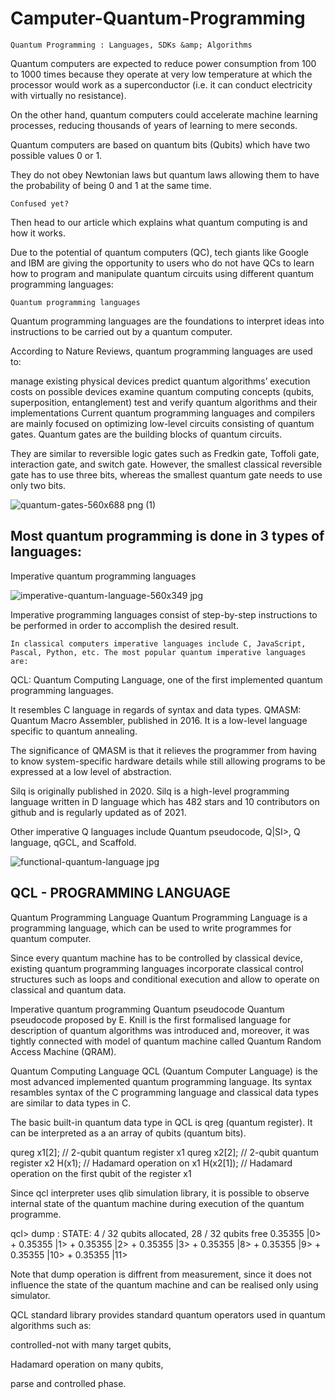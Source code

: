 # Camputer-Quantum-Programming

``Quantum Programming : Languages, SDKs &amp; Algorithms``

Quantum computers are expected to reduce power consumption from 100 to 1000 times because they operate at very low temperature at which the processor would work as a superconductor (i.e. it can conduct electricity with virtually no resistance).

On the other hand, quantum computers could accelerate machine learning processes, reducing thousands of years of learning to mere seconds. 

Quantum computers are based on quantum bits (Qubits) which have two possible values 0 or 1. 

They do not obey Newtonian laws but quantum laws allowing them to have the probability of being 0 and 1 at the same time. 

``Confused yet? ``

Then head to our article which explains what quantum computing is and how it works.

Due to the potential of quantum computers (QC), tech giants like Google and IBM are giving the opportunity to users who do not have QCs to learn how to program and manipulate quantum circuits using different quantum programming languages:

```Quantum programming languages```

Quantum programming languages are the foundations to interpret ideas into instructions to be carried out by a quantum computer. 

According to Nature Reviews, quantum programming languages are used to:

manage existing physical devices
predict quantum algorithms’ execution costs on possible devices
examine quantum computing concepts (qubits, superposition, entanglement)
test and verify quantum algorithms and their implementations
Current quantum programming languages and compilers are mainly focused on optimizing low-level circuits consisting of quantum gates. Quantum gates are the building blocks of quantum circuits. 

They are similar to reversible logic gates such as Fredkin gate, Toffoli gate, interaction gate, and switch gate. However, the smallest classical reversible gate has to use three bits, whereas the smallest quantum gate needs to use only two bits.

![quantum-gates-560x688 png (1)](https://user-images.githubusercontent.com/13979489/173781370-913b9704-11ba-494b-a0f3-9a7f9c34adee.png)



## Most quantum programming is done in 3 types of languages:

Imperative quantum programming languages



![imperative-quantum-language-560x349 jpg](https://user-images.githubusercontent.com/13979489/173781611-bdb5b0f4-80bd-4a67-b941-12bc31af55db.png)



Imperative programming languages consist of step-by-step instructions to be performed in order to accomplish the desired result. 

``In classical computers imperative languages include C, JavaScript, Pascal, Python, etc. The most popular quantum imperative languages are:``

QCL: Quantum Computing Language, one of the first implemented quantum programming languages. 

It resembles C language in regards of syntax and data types.
QMASM: Quantum Macro Assembler, published in 2016. It is a low-level language specific to quantum annealing. 

The significance of QMASM is that it relieves the programmer from having to know system-specific hardware details while still allowing programs to be expressed at a low level of abstraction.


Silq is originally published in 2020. Silq is a high-level programming language written in D language which has 482 stars and 10 contributors on github and is regularly updated as of 2021.


Other imperative Q languages include Quantum pseudocode, Q|SI>, Q language, qGCL, and Scaffold.

![functional-quantum-language jpg](https://user-images.githubusercontent.com/13979489/173781791-2b451bfe-944c-4d9c-a0ef-6a27fe9d2208.png)








## QCL - PROGRAMMING LANGUAGE


Quantum Programming Language
Quantum Programming Language is a programming language, which can be used to write programmes for quantum computer.

Since every quantum machine has to be controlled by classical device, existing quantum programming languages incorporate classical control structures such as loops and conditional execution and allow to operate on classical and quantum data.

Imperative quantum programming
Quantum pseudocode
Quantum pseudocode proposed by E. Knill is the first formalised language for description of quantum algorithms was introduced and, moreover, it was tightly connected with model of quantum machine called Quantum Random Access Machine (QRAM).


Quantum Computing Language
QCL (Quantum Computer Language) is the most advanced implemented quantum programming language. Its syntax resambles syntax of the C programming language and classical data types are similar to data types in C.

The basic built-in quantum data type in QCL is qreg (quantum register). It can be interpreted as a an array of qubits (quantum bits).

qureg x1[2]; // 2-qubit quantum register x1 qureg x2[2]; // 2-qubit quantum register x2 H(x1); // Hadamard operation on x1 H(x2[1]); // Hadamard operation on the first qubit of the register x1

Since qcl interpreter uses qlib simulation library, it is possible to observe internal state of the quantum machine during execution of the quantum programme.

qcl&gt; dump : STATE: 4 / 32 qubits allocated, 28 / 32 qubits free 0.35355 |0&gt; + 0.35355 |1&gt; + 0.35355 |2&gt; + 0.35355 |3&gt; + 0.35355 |8&gt; + 0.35355 |9&gt; + 0.35355 |10&gt; + 0.35355 |11&gt;

Note that dump operation is diffrent from measurement, since it does not influence the state of the quantum machine and can be realised only using simulator.

QCL standard library provides standard quantum operators used in quantum algorithms such as:

controlled-not with many target qubits,

Hadamard operation on many qubits,

parse and controlled phase.
